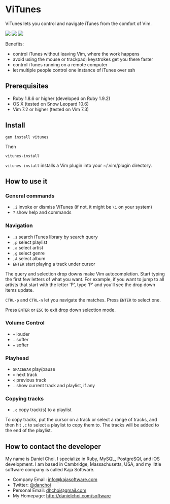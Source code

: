 # ViTunes

ViTunes lets you control and navigate iTunes from the comfort of Vim.

<a href="images-vitunes/bowie.png" rel="lightbox[screens]"><img src="images-vitunes/bowie-sm.png" /></a>
<a href="images-vitunes/select-artist.png" rel="lightbox[screens]"><img src="images-vitunes/select-artist-sm.png" /></a>
<a href="images-vitunes/select-playlist.png" rel="lightbox[screens]"><img src="images-vitunes/select-playlist-sm.png" /></a>

Benefits:

* control iTunes without leaving Vim, where the work happens
* avoid using the mouse or trackpad; keystrokes get you there faster
* control iTunes running on a remote computer 
* let multiple people control one instance of iTunes over ssh

## Prerequisites

* Ruby 1.8.6 or higher (developed on Ruby 1.9.2)
* OS X (tested on Snow Leopard 10.6)
* Vim 7.2 or higher (tested on Vim 7.3)

## Install

    gem install vitunes

Then

    vitunes-install

`vitunes-install` installs a Vim plugin into your ~/.vim/plugin
directory. 

## How to use it 

### General commands

* `,i` invoke or dismiss ViTunes (if not, it might be `\i` on your system)
* `?` show help and commands

### Navigation

* `,s` search iTunes library by search query
* `,p` select playlist
* `,a` select artist
* `,g` select genre
* `,A` select album
* `ENTER` start playing a track under cursor

The query and selection drop downs make Vim autocompletion. Start typing
the first few letters of what you want. For example, if you want to jump
to all artists that start with the letter 'P', type 'P' and you'll see
the drop down items update.

`CTRL-p` and `CTRL-n` let you navigate the matches. Press `ENTER` to select
one.

Press `ENTER` or `ESC` to exit drop down selection mode.

### Volume Control

* `+` louder
* `-` softer
* `=` softer

### Playhead

* `SPACEBAR` play/pause
* `>` next track
* `<` previous track
* `.` show current track and playlist, if any

### Copying tracks

* `,c` copy track(s) to a playlist

To copy tracks, put the cursor on a track or select a range of tracks,
and then hit `,c` to select a playlist to copy them to. The tracks will be
added to the end of the playlist.

## How to contact the developer

My name is Daniel Choi. I specialize in Ruby, MySQL, PostgreSQl, and iOS
development. I am based in Cambridge, Massachusetts, USA, and my little
software company is called Kaja Software. 

* Company Email: info@kajasoftware.com
* Twitter: [@danchoi][twitter] 
* Personal Email: dhchoi@gmail.com  
* My Homepage: <http://danielchoi.com/software>

[twitter]:http://twitter.com/#!/danchoi


